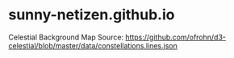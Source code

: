 # sunny-netizen.github.io


Celestial Background Map Source: https://github.com/ofrohn/d3-celestial/blob/master/data/constellations.lines.json
